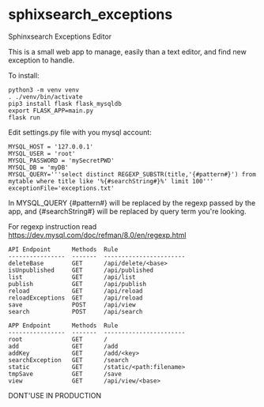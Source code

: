 # sphixsearch_exceptions
Sphinxsearch Exceptions Editor

This is a small web app to manage, easily than a text editor, and find new exception to handle.

To install:
```
python3 -m venv venv
. ./venv/bin/activate
pip3 install flask flask_mysqldb
export FLASK_APP=main.py
flask run
```


Edit settings.py file with you mysql account:
```
MYSQL_HOST = '127.0.0.1'
MYSQL_USER = 'root'
MYSQL_PASSWORD = 'mySecretPWD'
MYSQL_DB = 'myDB'
MYSQL_QUERY='''select distinct REGEXP_SUBSTR(title,'{#pattern#}') from mytable where title like '%{#searchString#}%' limit 100'''
exceptionFile='exceptions.txt'
```

In MYSQL_QUERY {#pattern#} will be replaced by the regexp passed by the app, and {#searchString#} will be replaced by query term you're looking.

For regexp instruction read https://dev.mysql.com/doc/refman/8.0/en/regexp.html

```
API Endpoint      Methods  Rule
----------------  -------  -----------------------
deleteBase        GET      /api/delete/<base>
isUnpublished     GET      /api/published
list              GET      /api/list
publish           GET      /api/publish
reload            GET      /api/reload
reloadExceptions  GET      /api/reload
save              POST     /api/view
search            POST     /api/search

APP Endpoint      Methods  Rule
----------------  -------  -----------------------
root              GET      /
add               GET      /add
addKey            GET      /add/<key>
searchException   GET      /search
static            GET      /static/<path:filename>
tmpSave           GET      /save
view              GET      /api/view/<base>
```

DONT'USE IN PRODUCTION
